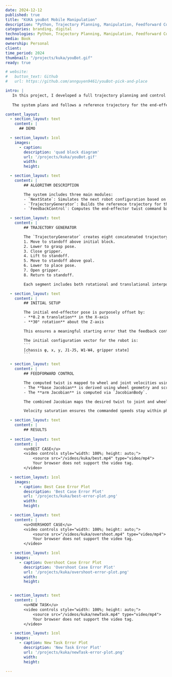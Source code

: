 ```yaml
---
date: 2024-12-12
published: true
title: "KUKA youBot Mobile Manipulation"
description: "Python, Trajectory Planning, Manipulation, Feedforward Control"
categories: branding, digital
technologies: Python, Trajectory Planning, Manipulation, Feedforward Control
media: Book
ownership: Personal
client:
time_period: 2024
thumbnail: "/projects/kuka/youBot.gif"
ready: true

# website:
#   button_text: Github
#   url: https://github.com/annguyen9461/youBot-pick-and-place

intro: |
   In this project, I developed a full trajectory planning and control pipeline for the youBot mobile manipulator using Modern Robotics. The robot had to autonomously pick up a block from an initial position and drop it off at a final location in CoppeliaSim, with accurate grasping and movement under a physics engine.
   
   The system plans and follows a reference trajectory for the end-effector using kinematic simulation and feedback control. The output is a CSV file containing the robot’s full configuration (chassis pose, arm joints, wheel angles, gripper state) over time, which is used to animate and test the robot in CoppeliaSim's physics-based Scene 6.

content_layout:
  - section_layout: text  
    content: |
      ## DEMO

  - section_layout: 1col
    images:
      - caption: 
        description: 'quad block diagram'
        url: '/projects/kuka/youBot.gif'
        width:
        height:

  - section_layout: text  
    content: |
        ## ALGORITHM DESCRIPTION

        The system includes three main modules:
        - `NextState`: Simulates the next robot configuration based on the current configuration and commanded speeds using Euler integration.
        - `TrajectoryGenerator`: Builds the reference trajectory for the end-effector in task space, including 8 motion segments with associated gripper states.
        - `FeedbackControl`: Computes the end-effector twist command based on the error between the current and desired configurations using a feedforward plus proportional-integral (PI) controller.

  - section_layout: text  
    content: |
        ## TRAJECTORY GENERATOR

        The `TrajectoryGenerator` creates eight concatenated trajectory segments in SE(3), each starting and ending at rest:
        1. Move to standoff above initial block.
        2. Lower to grasp pose.
        3. Close gripper.
        4. Lift to standoff.
        5. Move to standoff above goal.
        6. Lower to place pose.
        7. Open gripper.
        8. Return to standoff.

        Each segment includes both rotational and translational interpolation, with 0.01s resolution.

  - section_layout: text  
    content: |
        ## INITIAL SETUP

        The initial end-effector pose is purposely offset by:
        - **0.2 m translation** in the X-axis
        - **30° rotation** about the Z-axis

        This ensures a meaningful starting error that the feedback controller must reduce over time.

        The initial configuration vector for the robot is:
        ```
        [chassis φ, x, y, J1-J5, W1-W4, gripper state]
        ```

  - section_layout: text  
    content: |
        ## FEEDFORWARD CONTROL

        The computed twist is mapped to wheel and joint velocities using the robot Jacobian:
        - The **base Jacobian** is derived using wheel geometry and screw theory.
        - The **arm Jacobian** is computed via `JacobianBody`.

        The combined Jacobian maps the desired twist to joint and wheel speeds using the pseudo-inverse.

        Velocity saturation ensures the commanded speeds stay within physical actuator limits.

  - section_layout: text  
    content: |
        ## RESULTS
  
  - section_layout: text  
    content: |
        <u>BEST CASE</u>
        <video controls style="width: 100%; height: auto;">
            <source src="/videos/kuka/best.mp4" type="video/mp4">
            Your browser does not support the video tag.
        </video>

  - section_layout: 1col
    images:
      - caption: Best Case Error Plot
        description: 'Best Case Error Plot'
        url: '/projects/kuka/best-error-plot.png'
        width:
        height:

  - section_layout: text  
    content: |
        <u>OVERSHOOT CASE</u>
        <video controls style="width: 100%; height: auto;">
            <source src="/videos/kuka/overshoot.mp4" type="video/mp4">
            Your browser does not support the video tag.
        </video>

  - section_layout: 1col
    images:
      - caption: Overshoot Case Error Plot
        description: 'Overshoot Case Error Plot'
        url: '/projects/kuka/overshoot-error-plot.png'
        width:
        height:


  - section_layout: text  
    content: |
        <u>NEW TASK</u>
        <video controls style="width: 100%; height: auto;">
            <source src="/videos/kuka/newTask.mp4" type="video/mp4">
            Your browser does not support the video tag.
        </video>

  - section_layout: 1col
    images:
      - caption: New Task Error Plot
        description: 'New Task Error Plot'
        url: '/projects/kuka/newTask-error-plot.png'
        width:
        height:
    
---
```

